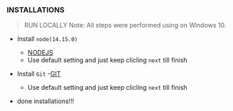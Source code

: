 ### INSTALLATIONS

> RUN LOCALLY
> Note: All steps were performed using on Windows 10.

- Install `node(14.15.0)` 
  - [NODEJS](https://nodejs.org/en/)
  - Use default setting and just keep clicling `next` till finish

- Install `Git` 
  -[GIT](https://git-scm.com/)
  - Use default setting and just keep clicling `next` till finish

- done installations!!!